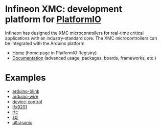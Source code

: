 
# Infineon XMC: development platform for [PlatformIO](https://platformio.org)

Infineon has designed the XMC microcontrollers for real-time critical applications with an industry-standard core. The XMC microcontrollers can be integrated with the Arduino platform

* [Home](https://platformio.org/platforms/infineonxmc) (home page in PlatformIO Registry)
* [Documentation](http://docs.platformio.org/page/platforms/infineonxmc.html) (advanced usage, packages, boards, frameworks, etc.)

# Examples

* [arduino-blink](https://github.com/Infineon/platformio-infineonxmc/tree/master/examples/arduino-blink)
* [arduino-wire](https://github.com/Infineon/platformio-infineonxmc/tree/master/examples/arduino-wire)
* [device-control](https://github.com/Infineon/platformio-infineonxmc/tree/master/examples/device-control)
* [ifx9201](https://github.com/Infineon/platformio-infineonxmc/tree/master/examples/ifx9201)
* [rtc](https://github.com/Infineon/platformio-infineonxmc/tree/master/examples/rtc)
* [spi](https://github.com/Infineon/platformio-infineonxmc/tree/master/examples/spi)
* [ultrasonic](https://github.com/Infineon/platformio-infineonxmc/tree/master/examples/ultrasonic)
